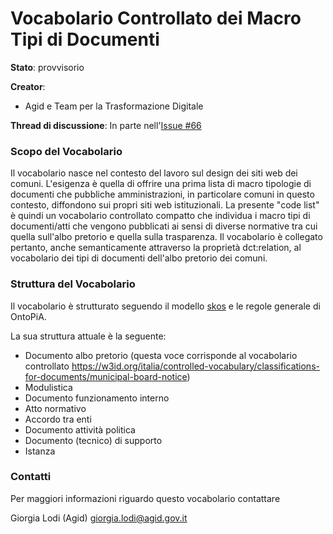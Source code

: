 # Vocabolario Controllato dei Macro Tipi di Documenti

**Stato**: provvisorio

**Creator**:
- Agid e Team per la Trasformazione Digitale

**Thread di discussione**: In parte nell'[Issue #66](https://github.com/italia/daf-ontologie-vocabolari-controllati/issues/66)

### Scopo del Vocabolario
Il vocabolario nasce nel contesto del lavoro sul design dei siti web dei comuni. L'esigenza è quella di offrire una prima lista di macro tipologie di documenti che pubbliche amministrazioni, in particolare comuni in questo contesto, diffondono sui propri siti web istituzionali.
La presente "code list" è quindi un vocabolario controllato compatto che individua i macro tipi di documenti/atti che vengono pubblicati ai sensi di diverse normative tra cui quella sull'albo pretorio e quella sulla trasparenza.
Il vocabolario è collegato pertanto, anche semanticamente attraverso la proprietà dct:relation, al vocabolario dei tipi di documenti dell'albo pretorio dei comuni.


### Struttura del Vocabolario
Il vocabolario è strutturato seguendo il modello [skos](http://www.w3.org/2004/02/skos/core#) e le regole generale di OntoPiA.  

La sua struttura attuale è la seguente:

- Documento albo pretorio (questa voce corrisponde al vocabolario controllato https://w3id.org/italia/controlled-vocabulary/classifications-for-documents/municipal-board-notice)
- Modulistica
- Documento funzionamento interno
- Atto normativo
- Accordo tra enti
- Documento attività politica
- Documento (tecnico) di supporto
- Istanza

### Contatti
Per maggiori informazioni riguardo questo vocabolario contattare

Giorgia Lodi (Agid) giorgia.lodi@agid.gov.it
